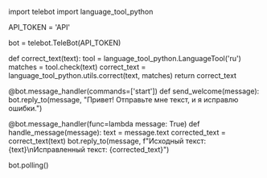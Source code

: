 import telebot
import language_tool_python

API_TOKEN = 'API'

bot = telebot.TeleBot(API_TOKEN)

def correct_text(text):
    tool = language_tool_python.LanguageTool('ru')
    matches = tool.check(text)
    correct_text = language_tool_python.utils.correct(text, matches)
    return correct_text

@bot.message_handler(commands=['start'])
def send_welcome(message):
    bot.reply_to(message, "Привет! Отправьте мне текст, и я исправлю ошибки.")

@bot.message_handler(func=lambda message: True)
def handle_message(message):
    text = message.text
    corrected_text = correct_text(text)
    bot.reply_to(message, f"Исходный текст: {text}\nИсправленный текст: {corrected_text}")

bot.polling()
